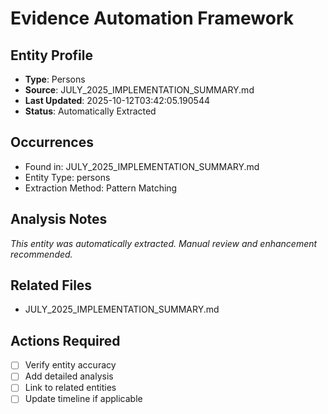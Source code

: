 # Evidence Automation Framework

## Entity Profile
- **Type**: Persons
- **Source**: JULY_2025_IMPLEMENTATION_SUMMARY.md
- **Last Updated**: 2025-10-12T03:42:05.190544
- **Status**: Automatically Extracted

## Occurrences
- Found in: JULY_2025_IMPLEMENTATION_SUMMARY.md
- Entity Type: persons
- Extraction Method: Pattern Matching

## Analysis Notes
*This entity was automatically extracted. Manual review and enhancement recommended.*

## Related Files
- JULY_2025_IMPLEMENTATION_SUMMARY.md

## Actions Required
- [ ] Verify entity accuracy
- [ ] Add detailed analysis
- [ ] Link to related entities
- [ ] Update timeline if applicable
